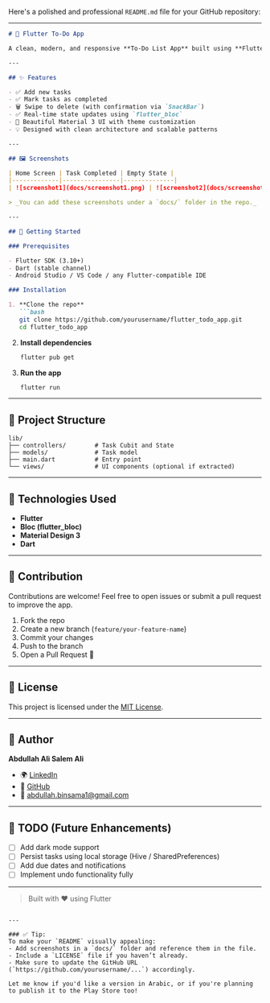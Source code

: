 Here's a polished and professional `README.md` file for your GitHub repository:

---

````markdown
# 📝 Flutter To-Do App

A clean, modern, and responsive **To-Do List App** built using **Flutter** and **Bloc** state management. The app allows users to add, complete, and delete tasks with a smooth user experience and material design 3.

---

## ✨ Features

- ✅ Add new tasks
- ✅ Mark tasks as completed
- 🗑️ Swipe to delete (with confirmation via `SnackBar`)
- ✅ Real-time state updates using `flutter_bloc`
- 🎨 Beautiful Material 3 UI with theme customization
- 💡 Designed with clean architecture and scalable patterns

---

## 🖼️ Screenshots

| Home Screen | Task Completed | Empty State |
|-------------|----------------|--------------|
| ![screenshot1](docs/screenshot1.png) | ![screenshot2](docs/screenshot2.png) | ![screenshot3](docs/screenshot3.png) |

> _You can add these screenshots under a `docs/` folder in the repo._

---

## 🚀 Getting Started

### Prerequisites

- Flutter SDK (3.10+)
- Dart (stable channel)
- Android Studio / VS Code / any Flutter-compatible IDE

### Installation

1. **Clone the repo**
   ```bash
   git clone https://github.com/yourusername/flutter_todo_app.git
   cd flutter_todo_app
````

2. **Install dependencies**

   ```bash
   flutter pub get
   ```

3. **Run the app**

   ```bash
   flutter run
   ```

---

## 🧱 Project Structure

```plaintext
lib/
├── controllers/        # Task Cubit and State
├── models/             # Task model
├── main.dart           # Entry point
└── views/              # UI components (optional if extracted)
```

---

## 🔧 Technologies Used

* **Flutter**
* **Bloc (flutter\_bloc)**
* **Material Design 3**
* **Dart**

---

## 🤝 Contribution

Contributions are welcome! Feel free to open issues or submit a pull request to improve the app.

1. Fork the repo
2. Create a new branch (`feature/your-feature-name`)
3. Commit your changes
4. Push to the branch
5. Open a Pull Request 🚀

---

## 📄 License

This project is licensed under the [MIT License](LICENSE).

---

## 👤 Author

**Abdullah Ali Salem Ali**

* 🌍 [LinkedIn](https://www.linkedin.com/in/abdullahtem/)
* 💼 [GitHub](https://github.com/abdullahtem)
* 📧 [abdullah.binsama1@gmail.com](mailto:abdullah.binsama1@gmail.com)

---

## 📌 TODO (Future Enhancements)

* [ ] Add dark mode support
* [ ] Persist tasks using local storage (Hive / SharedPreferences)
* [ ] Add due dates and notifications
* [ ] Implement undo functionality fully

---

> Built with ❤️ using Flutter

```

---

### ✅ Tip:
To make your `README` visually appealing:
- Add screenshots in a `docs/` folder and reference them in the file.
- Include a `LICENSE` file if you haven’t already.
- Make sure to update the GitHub URL (`https://github.com/yourusername/...`) accordingly.

Let me know if you'd like a version in Arabic, or if you're planning to publish it to the Play Store too!
```

